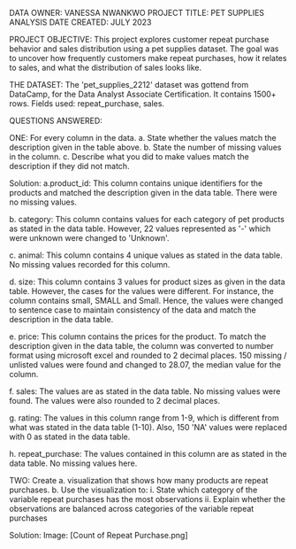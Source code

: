 DATA OWNER: VANESSA NWANKWO
PROJECT TITLE: PET SUPPLIES ANALYSIS
DATE CREATED: JULY 2023

PROJECT OBJECTIVE:
This project explores customer repeat purchase behavior and sales distribution using a pet supplies dataset. The goal was to uncover how frequently customers make repeat purchases, how it relates to sales, and what the distribution of sales looks like.

THE DATASET:
The 'pet_supplies_2212' dataset was gottend from DataCamp, for the Data Analyst Associate Certification. 
It contains 1500+ rows.
Fields used: repeat_purchase, sales.

QUESTIONS ANSWERED:

ONE: For every column in the data.
a. State whether the values match the description given in the table above.
b. State the number of missing values in the column.
c. Describe what you did to make values match the description if they did not match.

Solution:
a.product_id: This column contains unique identifiers for the products and matched the description given in the data table. There were no missing values.

b. category: This column contains values for each category of pet products as stated in the data table. However, 22 values represented as '-' which were unknown were changed to 'Unknown'.

c. animal: This column contains 4 unique values as stated in the data table. No missing values recorded for this column.

d. size: This column contains 3 values for product sizes as given in the data table. However, the cases for the values were different. For instance, the column contains small, SMALL and Small. Hence, the values were changed to sentence case to maintain consistency of the data and match the description in the data table.

e. price: This column contains the prices for the product. To match the description given in the data table, the column was converted to number format using microsoft excel and rounded to 2 decimal places. 150 missing / unlisted values were found and changed to 28.07, the median value for the column.

f. sales: The values are as stated in the data table. No missing values were found. The values were also rounded to 2 decimal places.

g. rating: The values in this column range from 1-9, which is different from what was stated in the data table (1-10). Also, 150 'NA' values were replaced with 0 as stated in the data table.

h. repeat_purchase: The values contained in this column are as stated in the data table. No missing values here.

TWO: Create 
a. visualization that shows how many products are repeat purchases. 
b. Use the visualization to: 
  i. State which category of the variable repeat purchases has the most observations 
  ii. Explain whether the observations are balanced across categories of the variable repeat           purchases

 Solution:
 Image: [Count of Repeat Purchase.png]
 

